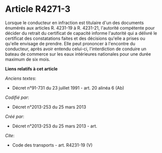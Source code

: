 # Article R4271-3

Lorsque le conducteur en infraction est titulaire d'un des documents énumérés aux articles R. 4231-19 à R. 4231-21,
l'autorité compétente pour décider du retrait du certificat de capacité informe l'autorité qui a délivré le certificat des
constatations faites et des décisions qu'elle a prises ou qu'elle envisage de prendre. Elle peut prononcer à l'encontre du
conducteur, après avoir entendu celui-ci, l'interdiction de conduire un bateau de commerce sur les eaux intérieures
nationales pour une durée maximum de six mois.

**Liens relatifs à cet article**

_Anciens textes_:

  - Décret n°91-731 du 23 juillet 1991 - art. 20 alinéa 6 (Ab)

_Codifié par_:

  - Décret n°2013-253 du 25 mars 2013

_Créé par_:

  - Décret n°2013-253 du 25 mars 2013 - art.

_Cite_:

  - Code des transports - art. R4231-19 (V)
